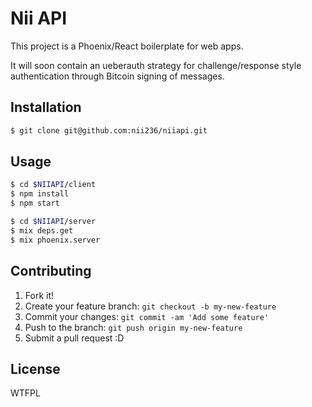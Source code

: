 # Nii API

This project is a Phoenix/React boilerplate for web apps.

It will soon contain an ueberauth strategy for challenge/response style authentication through Bitcoin signing of messages.

## Installation

```bash
$ git clone git@github.com:nii236/niiapi.git
```

## Usage

```bash
$ cd $NIIAPI/client
$ npm install
$ npm start
```

```bash
$ cd $NIIAPI/server
$ mix deps.get
$ mix phoenix.server
```

## Contributing

1. Fork it!
2. Create your feature branch: `git checkout -b my-new-feature`
3. Commit your changes: `git commit -am 'Add some feature'`
4. Push to the branch: `git push origin my-new-feature`
5. Submit a pull request :D

## License

WTFPL
